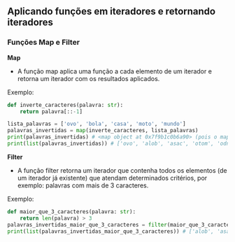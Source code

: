 ## Aplicando funções em iteradores e retornando iteradores
### Funções Map e Filter

<div class="footnotesize">

**Map**

- A função map aplica uma função a cada elemento de um iterador e retorna um iterador com os resultados aplicados.

Exemplo:

```python
def inverte_caracteres(palavra: str):
    return palavra[::-1]

lista_palavras = ['ovo', 'bola', 'casa', 'moto', 'mundo']
palavras_invertidas = map(inverte_caracteres, lista_palavras)
print(palavras_invertidas) # <map object at 0x7f9b1c0b6a90> (pois o map é um iterador)
print(list(palavras_invertidas)) # ['ovo', 'alob', 'asac', 'otom', 'odnum'], agora sim, pois a lista desenvolve o iterador
```

**Filter**

- A função filter retorna um iterador que contenha todos os elementos (de um iterador já existente) que atendam determinados critérios, por exemplo: palavras com mais de 3 caracteres.

Exemplo:
```python
def maior_que_3_caracteres(palavra: str):
    return len(palavra) > 3
palavras_invertidas_maior_que_3_caracteres = filter(maior_que_3_caracteres, palavras_invertidas) # ['alob', 'asac', 'otom', 'odnum']
print(list(palavras_invertidas_maior_que_3_caracteres)) # ['alob', 'asac', 'otom', 'odnum']
```

</div>
